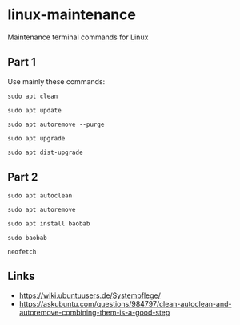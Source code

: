# linux-maintenance
Maintenance terminal commands for Linux

## Part 1
Use mainly these commands:

```
sudo apt clean

sudo apt update

sudo apt autoremove --purge

sudo apt upgrade

sudo apt dist-upgrade
```

## Part 2
```
sudo apt autoclean

sudo apt autoremove

sudo apt install baobab

sudo baobab

neofetch
```

## Links
- https://wiki.ubuntuusers.de/Systempflege/
- https://askubuntu.com/questions/984797/clean-autoclean-and-autoremove-combining-them-is-a-good-step
